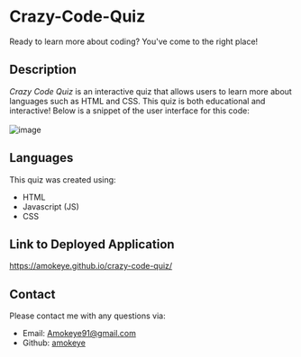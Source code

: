 # Crazy-Code-Quiz
Ready to learn more about coding? You've come to the right place!
## Description
*Crazy Code Quiz* is an interactive quiz that allows users to learn more about languages such as HTML and CSS. This quiz is both educational and interactive! Below is a snippet of the user interface for this code:<br>
<br>
![image](https://user-images.githubusercontent.com/67798512/106409867-699e0380-63f6-11eb-95ac-8a5e69aac5dd.png)
## Languages
This quiz was created using:
* HTML
* Javascript (JS)
* CSS
## Link to Deployed Application
https://amokeye.github.io/crazy-code-quiz/
## Contact
Please contact me with any questions via:
* Email: Amokeye91@gmail.com
* Github: [amokeye](https://github.com/amokeye/crazy-code-quiz)
